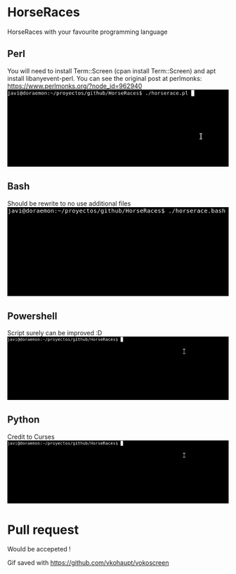 # HorseRaces
HorseRaces with your favourite programming language

## Perl
You will need to install Term::Screen (cpan install Term::Screen)
and apt install libanyevent-perl. You can see the original post at perlmonks:
https://www.perlmonks.org/?node_id=962940
![race with Perl](horserace.pl.gif)

## Bash
Should be rewrite to no use additional files
![race with bash](horserace.bash.gif)


## Powershell
Script surely can be improved :D
![race with powershell](horserace.ps1.gif)

## Python
Credit to Curses 
![race with python](horserace.ps1.gif)

# Pull request
Would be accepeted !

Gif saved with https://github.com/vkohaupt/vokoscreen

